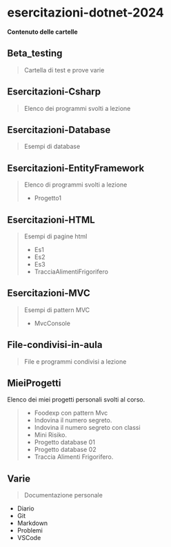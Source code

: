 # esercitazioni-dotnet-2024

**Contenuto delle cartelle**

## Beta_testing

> Cartella di test e prove varie

## Esercitazioni-Csharp

> Elenco dei programmi svolti a lezione 

## Esercitazioni-Database

> Esempi di database

## Esercitazioni-EntityFramework

> Elenco di programmi svolti a lezione
> - Progetto1

## Esercitazioni-HTML

> Esempi di pagine html
> - Es1
> - Es2
> - Es3
> - TracciaAlimentiFrigorifero

## Esercitazioni-MVC

> Esempi di pattern MVC
> - MvcConsole

## File-condivisi-in-aula

> File e programmi condivisi a lezione 

## MieiProgetti
Elenco dei miei progetti personali svolti al corso.
> - Foodexp con pattern Mvc
> - Indovina il numero segreto.
> - Indovina il numero segreto con classi
> - Mini Risiko.
> - Progetto database 01
> - Progetto database 02
> - Traccia Alimenti Frigorifero.

## Varie

> Documentazione personale

- Diario 
- Git
- Markdown
- Problemi
- VSCode
